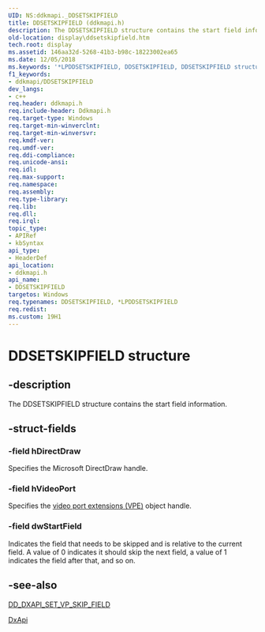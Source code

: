 ```yaml
---
UID: NS:ddkmapi._DDSETSKIPFIELD
title: DDSETSKIPFIELD (ddkmapi.h)
description: The DDSETSKIPFIELD structure contains the start field information.
old-location: display\ddsetskipfield.htm
tech.root: display
ms.assetid: 146aa32d-5268-41b3-b98c-18223002ea65
ms.date: 12/05/2018
ms.keywords: '*LPDDSETSKIPFIELD, DDSETSKIPFIELD, DDSETSKIPFIELD structure [Display Devices], LPDDSETSKIPFIELD, LPDDSETSKIPFIELD structure pointer [Display Devices], ddkmapi/DDSETSKIPFIELD, ddkmapi/LPDDSETSKIPFIELD, ddstrcts_a0567a56-5d6e-4154-86ff-90463ed2c554.xml, display.ddsetskipfield'
f1_keywords:
- ddkmapi/DDSETSKIPFIELD
dev_langs:
- c++
req.header: ddkmapi.h
req.include-header: Ddkmapi.h
req.target-type: Windows
req.target-min-winverclnt: 
req.target-min-winversvr: 
req.kmdf-ver: 
req.umdf-ver: 
req.ddi-compliance: 
req.unicode-ansi: 
req.idl: 
req.max-support: 
req.namespace: 
req.assembly: 
req.type-library: 
req.lib: 
req.dll: 
req.irql: 
topic_type:
- APIRef
- kbSyntax
api_type:
- HeaderDef
api_location:
- ddkmapi.h
api_name:
- DDSETSKIPFIELD
targetos: Windows
req.typenames: DDSETSKIPFIELD, *LPDDSETSKIPFIELD
req.redist: 
ms.custom: 19H1
---
```


# DDSETSKIPFIELD structure


## -description


The DDSETSKIPFIELD structure contains the start field information. 


## -struct-fields




### -field hDirectDraw

Specifies the Microsoft DirectDraw handle.


### -field hVideoPort

Specifies the <a href="https://docs.microsoft.com/windows-hardware/drivers/">video port extensions (VPE)</a> object handle.


### -field dwStartField

Indicates the field that needs to be skipped and is relative to the current field. A value of 0 indicates it should skip the next field, a value of 1 indicates the field after that, and so on. 


## -see-also




<a href="https://docs.microsoft.com/previous-versions/windows/hardware/drivers/ff551510(v=vs.85)">DD_DXAPI_SET_VP_SKIP_FIELD</a>



<a href="https://docs.microsoft.com/windows-hardware/drivers/ddi/content/dxapi/nf-dxapi-dxapi">DxApi</a>
 

 

